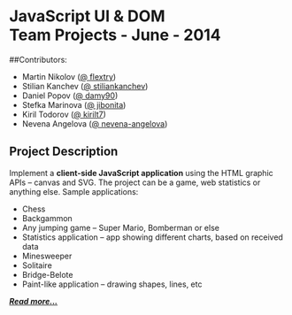 # JavaScript UI & DOM <br/>Team Projects - June - 2014 

##Contributors:
* Martin Nikolov ([@ flextry](https://github.com/flextry))
* Stilian Kanchev ([@ stiliankanchev](https://github.com/stiliankanchev))
* Daniel Popov ([@ damy90](https://github.com/damy90))
* Stefka Marinova ([@ jibonita](https://github.com/jibonita))
* Kiril Todorov ([@ kirilt7](https://github.com/kirilt7))
* Nevena Angelova ([@ nevena-angelova](https://github.com/nevena-angelova))

## Project Description

Implement a **client-side JavaScript application** using the HTML graphic APIs – canvas and SVG.
The project can be a game, web statistics or anything else. Sample applications:
* Chess
* Backgammon
* Any jumping game – Super Mario, Bomberman or else
* Statistics application – app showing different charts, based on received data
* Minesweeper
* Solitaire
* Bridge-Belote
* Paint-like application – drawing shapes, lines, etc

***[Read more...](https://github.com/Reiko-JS/JavaScript-UI-and-DOM-2014-Teamwork/blob/master/Teamwork%20-%20Assignment/Readme.md)***
